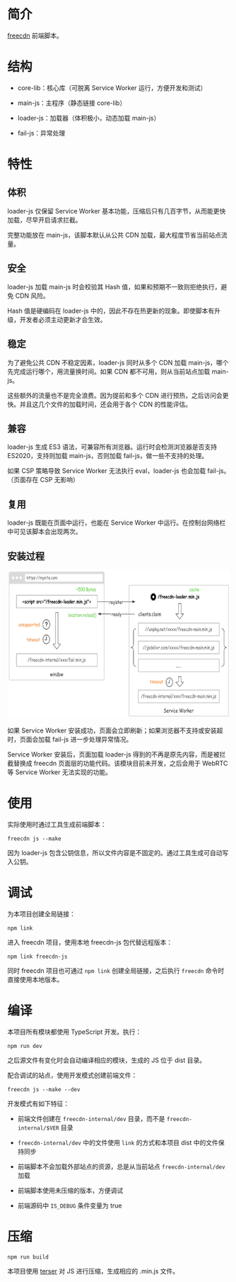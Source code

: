 # 简介

[freecdn](https://github.com/EtherDream/freecdn) 前端脚本。


# 结构

* core-lib：核心库（可脱离 Service Worker 运行，方便开发和测试）

* main-js：主程序（静态链接 core-lib）

* loader-js：加载器（体积极小，动态加载 main-js）

* fail-js：异常处理


# 特性

## 体积

loader-js 仅保留 Service Worker 基本功能，压缩后只有几百字节，从而能更快加载，尽早开启请求拦截。

完整功能放在 main-js，该脚本默认从公共 CDN 加载，最大程度节省当前站点流量。

## 安全

loader-js 加载 main-js 时会校验其 Hash 值，如果和预期不一致则拒绝执行，避免 CDN 风险。

Hash 值是硬编码在 loader-js 中的，因此不存在热更新的现象。即使脚本有升级，开发者必须主动更新才会生效。

## 稳定

为了避免公共 CDN 不稳定因素，loader-js 同时从多个 CDN 加载 main-js，哪个先完成运行哪个，用流量换时间。如果 CDN 都不可用，则从当前站点加载 main-js。

这些额外的流量也不是完全浪费。因为提前和多个 CDN 进行预热，之后访问会更快。并且这几个文件的加载时间，还会用于各个 CDN 的性能评估。

## 兼容

loader-js 生成 ES3 语法，可兼容所有浏览器。运行时会检测浏览器是否支持 ES2020，支持则加载 main-js，否则加载 fail-js，做一些不支持的处理。

如果 CSP 策略导致 Service Worker 无法执行 eval，loader-js 也会加载 fail-js。（页面存在 CSP 无影响）

## 复用

loader-js 既能在页面中运行，也能在 Service Worker 中运行。在控制台网络栏中可见该脚本会出现两次。

## 安装过程

<img src="design.png" height="335">

如果 Service Worker 安装成功，页面会立即刷新；如果浏览器不支持或安装超时，页面会加载 fail-js 进一步处理异常情况。

Service Worker 安装后，页面加载 loader-js 得到的不再是原先内容，而是被拦截替换成 freecdn 页面层的功能代码。该模块目前未开发，之后会用于 WebRTC 等 Service Worker 无法实现的功能。


# 使用

实际使用时通过工具生成前端脚本：

    freecdn js --make

因为 loader-js 包含公钥信息，所以文件内容是不固定的。通过工具生成可自动写入公钥。


# 调试

为本项目创建全局链接：

    npm link

进入 freecdn 项目，使用本地 freecdn-js 包代替远程版本：

    npm link freecdn-js

同时 freecdn 项目也可通过 `npm link` 创建全局链接，之后执行 `freecdn` 命令时直接使用本地版本。


# 编译

本项目所有模块都使用 TypeScript 开发。执行：

    npm run dev

之后源文件有变化时会自动编译相应的模块，生成的 JS 位于 dist 目录。

配合调试的站点，使用开发模式创建前端文件：

    freecdn js --make --dev

开发模式有如下特征：

* 前端文件创建在 `freecdn-internal/dev` 目录，而不是 `freecdn-internal/$VER` 目录

* `freecdn-internal/dev` 中的文件使用 `link` 的方式和本项目 dist 中的文件保持同步

* 前端脚本不会加载外部站点的资源，总是从当前站点 `freecdn-internal/dev` 加载

* 前端脚本使用未压缩的版本，方便调试

* 前端源码中 `IS_DEBUG` 条件变量为 true


# 压缩

    npm run build

本项目使用 [terser](https://github.com/terser/terser) 对 JS 进行压缩，生成相应的 .min.js 文件。